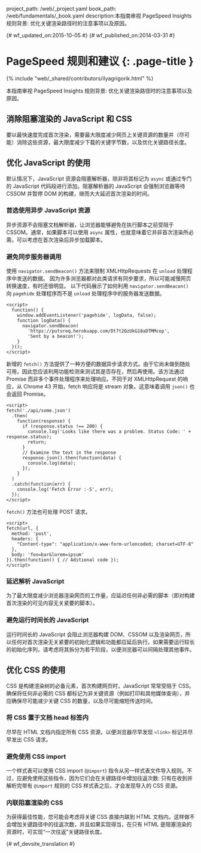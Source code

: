 project_path: /web/_project.yaml
book_path: /web/fundamentals/_book.yaml
description:本指南审视 PageSpeed Insights 规则背景: 优化关键渲染路径时的注意事项以及原因。

{# wf_updated_on:2015-10-05 #}
{# wf_published_on:2014-03-31 #}

# PageSpeed 规则和建议 {: .page-title }

{% include "web/_shared/contributors/ilyagrigorik.html" %}

本指南审视 PageSpeed Insights 规则背景: 优化关键渲染路径时的注意事项以及原因。


## 消除阻塞渲染的 JavaScript 和 CSS

要以最快速度完成首次渲染，需要最大限度减少网页上关键资源的数量并（尽可能）消除这些资源，最大限度减少下载的关键字节数，以及优化关键路径长度。

## 优化 JavaScript 的使用

默认情况下，JavaScript 资源会阻塞解析器，除非将其标记为 `async` 或通过专门的 JavaScript 代码段进行添加。阻塞解析器的 JavaScript 会强制浏览器等待 CSSOM 并暂停 DOM 的构建，继而大大延迟首次渲染的时间。

### 首选使用异步 JavaScript 资源

异步资源不会阻塞文档解析器，让浏览器能够避免在执行脚本之前受阻于 CSSOM。通常，如果脚本可以使用 `async` 属性，也就意味着它并非首次渲染所必需。可以考虑在首次渲染后异步加载脚本。

### 避免同步服务器调用

使用 `navigator.sendBeacon()` 方法来限制 XMLHttpRequests 在 `unload` 处理程序中发送的数据。
因为许多浏览器都对此类请求有同步要求，所以可能减慢网页转换速度，有时还很明显。
以下代码展示了如何利用 `navigator.sendBeacon()` 向 `pagehide` 处理程序而不是 `unload` 处理程序中的服务器发送数据。




    <script>
      function() {
        window.addEventListener('pagehide', logData, false);
        function logData() {
          navigator.sendBeacon(
            'https://putsreq.herokuapp.com/Dt7t2QzUkG18aDTMMcop',
            'Sent by a beacon!');
        }
      }();
    </script>


新增的 `fetch()` 方法提供了一种方便的数据异步请求方式。由于它尚未做到随处可用，因此您应该利用功能检测来测试其是否存在，然后再使用。该方法通过 Promise 而非多个事件处理程序来处理响应。不同于对 XMLHttpRequest 的响应，从 Chrome 43 开始，fetch 响应将是 stream 对象。这意味着调用 `json()` 也会返回 Promise。


    <script>
    fetch('./api/some.json')
      .then(
        function(response) {
          if (response.status !== 200) {
            console.log('Looks like there was a problem. Status Code: ' +  response.status);
            return;
          }
          // Examine the text in the response
          response.json().then(function(data) {
            console.log(data);
          });
        }
      )
      .catch(function(err) {
        console.log('Fetch Error :-S', err);
      });
    </script>


`fetch()` 方法也可处理 POST 请求。


    <script>
    fetch(url, {
      method: 'post',
      headers: {
        "Content-type": "application/x-www-form-urlencoded; charset=UTF-8"
      },
      body: 'foo=bar&lorem=ipsum'
    }).then(function() { // Aditional code });
    </script>


### 延迟解析 JavaScript

为了最大限度减少浏览器渲染网页的工作量，应延迟任何非必需的脚本（即对构建首次渲染的可见内容无关紧要的脚本）。

### 避免运行时间长的 JavaScript

运行时间长的 JavaScript 会阻止浏览器构建 DOM、CSSOM 以及渲染网页，所以任何对首次渲染无关紧要的初始化逻辑和功能都应延后执行。如果需要运行较长的初始化序列，请考虑将其拆分为若干阶段，以便浏览器可以间隔处理其他事件。

## 优化 CSS 的使用

CSS 是构建渲染树的必备元素，首次构建网页时，JavaScript 常常受阻于 CSS。确保将任何非必需的 CSS 都标记为非关键资源（例如打印和其他媒体查询），并应确保尽可能减少关键 CSS 的数量，以及尽可能缩短传送时间。

### 将 CSS 置于文档 head 标签内

尽早在 HTML 文档内指定所有 CSS 资源，以便浏览器尽早发现 `<link>` 标记并尽早发出 CSS 请求。

### 避免使用 CSS import

一个样式表可以使用 CSS import (`@import`) 指令从另一样式表文件导入规则。不过，应避免使用这些指令，因为它们会在关键路径中增加往返次数: 只有在收到并解析完带有 `@import` 规则的 CSS 样式表之后，才会发现导入的 CSS 资源。

### 内联阻塞渲染的 CSS

为获得最佳性能，您可能会考虑将关键 CSS 直接内联到 HTML 文档内。这样做不会增加关键路径中的往返次数，并且如果实现得当，在只有 HTML 是阻塞渲染的资源时，可实现“一次往返”关键路径长度。



{# wf_devsite_translation #}

